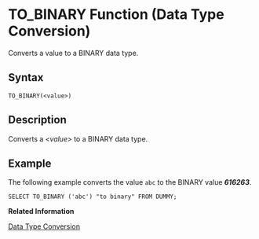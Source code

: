 <!-- loio20eb65d4751910149a7dc10f93a24a75 -->

# TO\_BINARY Function \(Data Type Conversion\)

Converts a value to a BINARY data type.



<a name="loio20eb65d4751910149a7dc10f93a24a75__sql_function_to_binary_1sql_function_to_binary_syntax"/>

## Syntax

```
TO_BINARY(<value>)
```



<a name="loio20eb65d4751910149a7dc10f93a24a75__sql_function_to_binary_1sql_function_to_binary_description"/>

## Description

Converts a *<value\>* to a BINARY data type.



<a name="loio20eb65d4751910149a7dc10f93a24a75__sql_function_to_binary_1sql_function_to_binary_examples"/>

## Example

The following example converts the value `abc` to the BINARY value ***616263***.

```
SELECT TO_BINARY ('abc') "to binary" FROM DUMMY;
```

**Related Information**  


[Data Type Conversion](../data-type-conversion-46ff965.md "Both implicit and explicit data type conversions are allowed in the SAP HANA database.")

